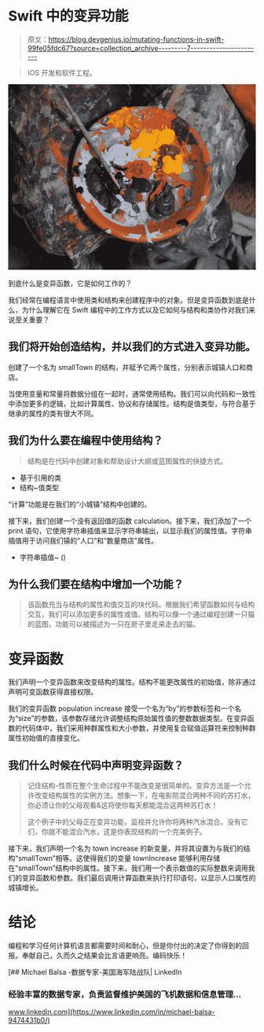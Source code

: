 # Swift 中的变异功能

> 原文：<https://blog.devgenius.io/mutating-functions-in-swift-99fe05fdc67?source=collection_archive---------7----------------------->

> IOS 开发和软件工程。

![](img/9344dd22f353be54152f7909b0a93eb2.png)

到底什么是变异函数，它是如何工作的？

我们经常在编程语言中使用类和结构来创建程序中的对象。但是变异函数到底是什么，为什么理解它在 Swift 编程中的工作方式以及它如何与结构和类协作对我们来说至关重要？

## 我们将开始创造结构，并以我们的方式进入变异功能。

创建了一个名为 smallTown 的结构，并赋予它两个属性，分别表示城镇人口和商店。

当使用变量和常量将数据分组在一起时，通常使用结构。我们可以向代码和一致性中添加更多的逻辑，比如计算属性、协议和存储属性。结构是值类型，与符合基于继承的属性的类有很大不同。

## 我们为什么要在编程中使用结构？

> 结构是在代码中创建对象和帮助设计大纲或蓝图属性的快捷方式。

*   基于引用的类
*   结构~值类型

“计算”功能是在我们的“小城镇”结构中创建的。

接下来，我们创建一个没有返回值的函数 calculation。接下来，我们添加了一个 print 语句，它使用字符串插值来显示字符串输出，以显示我们的属性值。字符串插值用于访问我们镇的“人口”和“数量商店”属性。

*   字符串插值~ \()

## 为什么我们要在结构中增加一个功能？

> 该函数充当与结构的属性和值交互的块代码。根据我们希望函数如何与结构交互，我们可以添加更多的属性或值。结构可以像一个通过编程创建一只猫的蓝图，功能可以被描述为一只在房子里走来走去的猫。

# 变异函数

我们声明一个变异函数来改变结构的属性。结构不能更改属性的初始值，除非通过声明可变函数获得直接权限。

我们的变异函数 population increase 接受一个名为“by”的参数标签和一个名为“size”的参数，该参数存储允许调整结构原始属性值的整数数据类型。在变异函数的代码体中，我们采用种群属性和大小参数，并使用复合赋值运算符来控制种群属性初始值的直接变化。

## 我们什么时候在代码中声明变异函数？

> 记住结构-性质在整个生命过程中不能改变是很简单的。变异方法是一个允许改变结构属性的实例方法。想象一下，在电影院混合两种不同的苏打水，你必须让你的父母观看&这将使你每天都能混合这两种苏打水！
> 
> 这个例子中的父母正在变异功能，监视并允许你将两种汽水混合。没有它们，你就不能混合汽水，这是你表现结构的一个完美例子。

接下来，我们声明一个名为 town increase 的新变量，并将其设置为与我们的结构“smallTown”相等。这使得我们的变量 townIncrease 能够利用存储在“smallTown”结构中的属性。接下来，我们用一个表示数值的实际整数来调用我们的变异函数和参数。我们最后调用计算函数来执行打印语句，以显示人口属性的城镇增长。

# 结论

编程和学习任何计算机语言都需要时间和耐心，但是你付出的决定了你得到的回报。奉献自己，久而久之结果会比言语更响亮。编码快乐！

[](https://www.linkedin.com/in/michael-balsa-9474431b0/) [## Michael Balsa -数据专家-美国海军陆战队| LinkedIn

### 经验丰富的数据专家，负责监督维护美国的飞机数据和信息管理…

www.linkedin.com](https://www.linkedin.com/in/michael-balsa-9474431b0/)